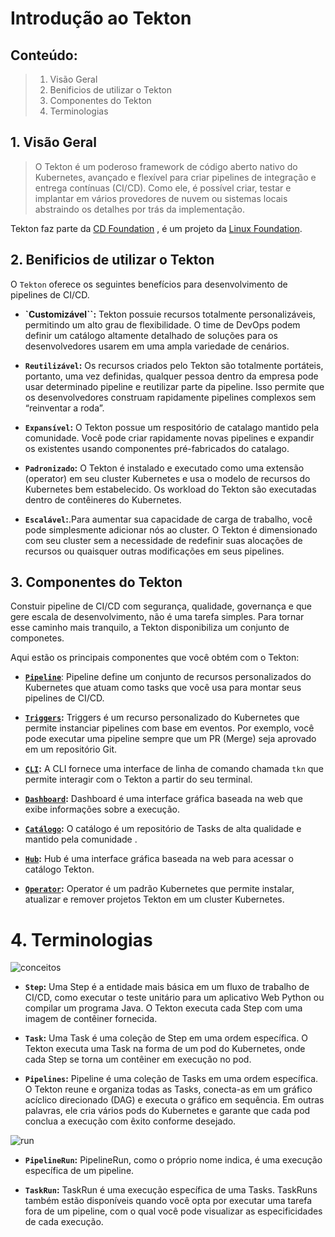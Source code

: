 Introdução ao Tekton
==================
## Conteúdo:
> 1. Visão Geral
> 2. Benificios de utilizar o Tekton
> 3. Componentes do Tekton
> 4. Terminologias

## 1. Visão Geral

> O Tekton é um poderoso framework de código aberto nativo do Kubernetes, avançado e flexível para criar pipelines de integração e entrega contínuas (CI/CD). Como ele, é possível criar, testar e implantar em vários provedores de nuvem ou sistemas locais abstraindo os detalhes por trás da implementação.

Tekton faz parte da [CD Foundation](https://cd.foundation/) , é um projeto da [Linux Foundation](https://cd.foundation/).

## 2. Benificios de utilizar o Tekton

O `Tekton` oferece os seguintes benefícios para desenvolvimento de pipelines de CI/CD.

* **`Customizável``:** Tekton possuie recursos totalmente personalizáveis, permitindo um alto grau de flexibilidade. O time de DevOps podem definir um catálogo altamente detalhado de soluções para os desenvolvedores usarem em uma ampla variedade de cenários.

* **`Reutilizável`:** Os recursos criados pelo Tekton são totalmente portáteis, portanto, uma vez definidas, qualquer pessoa dentro da empresa pode usar determinado pipeline e reutilizar parte da pipeline. Isso permite que os desenvolvedores construam rapidamente pipelines complexos sem “reinventar a roda”.

* **`Expansível`:** O Tekton possue um respositório de catalago mantido pela comunidade. Você pode criar rapidamente novas pipelines e expandir os existentes usando componentes pré-fabricados do catalago.

* **`Padronizado`:** O Tekton é instalado e executado como uma extensão (operator) em seu cluster Kubernetes e usa o modelo de recursos do Kubernetes bem estabelecido. Os workload do Tekton são executadas dentro de contêineres do Kubernetes.

* **`Escalável`:**.Para aumentar sua capacidade de carga de trabalho, você pode simplesmente adicionar nós ao cluster. O Tekton é dimensionado com seu cluster sem a necessidade de redefinir suas alocações de recursos ou quaisquer outras modificações em seus pipelines.

## 3. Componentes do Tekton

Constuir pipeline de CI/CD com segurança, qualidade, governança e que gere escala de desenvolvimento, não é uma tarefa simples. Para tornar esse caminho mais tranquilo, a Tekton disponibiliza um conjunto de componetes.

Aqui estão os principais componentes que você obtém com o Tekton:

* **[`Pipeline`](https://github.com/tektoncd/pipeline/blob/main/docs/README.md)**: Pipeline define um conjunto de recursos personalizados do Kubernetes que atuam como tasks que você usa para montar seus pipelines de CI/CD.

* **[`Triggers`](https://github.com/tektoncd/triggers/blob/main/README.md):** Triggers é um recurso personalizado do Kubernetes que permite instanciar pipelines com base em eventos. Por exemplo, você pode executar uma pipeline sempre que um PR (Merge) seja aprovado em um repositório Git.

* **[`CLI`](https://github.com/tektoncd/cli/blob/main/README.md):** A CLI fornece uma interface de linha de comando chamada `tkn` que permite interagir com o Tekton a partir do seu terminal.

* **[`Dashboard`](https://github.com/tektoncd/dashboard/blob/main/README.md):** Dashboard é uma interface gráfica baseada na web que exibe informações sobre a execução.

* **[`Catálogo`](https://github.com/tektoncd/catalog/blob/v1beta1/README.md):** O catálogo é um repositório de Tasks de alta qualidade e mantido pela comunidade .

* **[`Hub`](https://github.com/tektoncd/hub/blob/main/README.md):** Hub é uma interface gráfica baseada na web para acessar o catálogo Tekton.

* **[`Operator`](https://github.com/tektoncd/operator/blob/main/README.md):** Operator é um padrão Kubernetes que permite instalar, atualizar e remover projetos Tekton em um cluster Kubernetes.



# 4. Terminologias

![conceitos](https://tekton.dev/docs/concepts/concept-tasks-pipelines.png)

* **`Step`:** Uma Step é a entidade mais básica em um fluxo de trabalho de CI/CD, como executar o teste unitário para um aplicativo Web Python ou compilar um programa Java. O Tekton executa cada Step com uma imagem de contêiner fornecida.

* **`Task`:** Uma Task é uma coleção de Step em uma ordem específica. O Tekton executa uma Task na forma de um pod do Kubernetes, onde cada Step se torna um contêiner em execução no pod.

* **`Pipelines`:**  Pipeline é uma coleção de Tasks em uma ordem específica. O Tekton reune e organiza todas as Tasks, conecta-as em um gráfico acíclico direcionado (DAG) e executa o gráfico em sequência. Em outras palavras, ele cria vários pods do Kubernetes e garante que cada pod conclua a execução com êxito conforme desejado.


![run](https://tekton.dev/docs/concepts/concept-runs.png)

* **`PipelineRun`:** PipelineRun, como o próprio nome indica, é uma execução específica de um pipeline.

* **`TaskRun`:** TaskRun é uma execução específica de uma Tasks. TaskRuns também estão disponíveis quando você opta por executar uma tarefa fora de um pipeline, com o qual você pode visualizar as especificidades de cada execução.